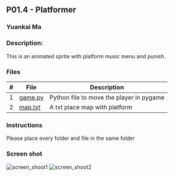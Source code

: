 ## P01.4 - Platformer
### Yuankai Ma
### Description:

This is an animated sprite with platform music menu and punish.

### Files

|   #   | File            | Description                                        |
| :---: | --------------- | -------------------------------------------------- |
| 1 | <a href="https://github.com/Kyrie-Ma/4443-2D-PyGame-Ma/blob/master/Assignments/P02/game.py" > game.py | Python file to move the player in pygame |
| 2 | <a href="https://github.com/Kyrie-Ma/4443-2D-PyGame-Ma/blob/master/Assignments/P02/map.txt" > map.txt | A txt place map with platform |

### Instructions
Please place every folder and file in the same folder

### Screen shot
![screen_shoot1](https://user-images.githubusercontent.com/60235679/89682754-e3788880-d8bc-11ea-8ac8-5f5b7f3602ed.png)
![screen_shoot2](https://user-images.githubusercontent.com/60235679/89682755-e4111f00-d8bc-11ea-9052-b7df7f22c4a5.png)
